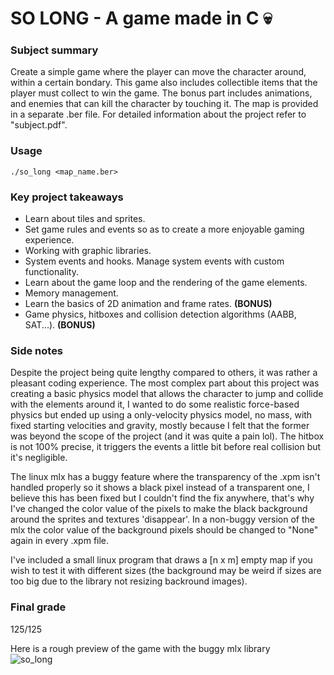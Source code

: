 # SO LONG - A game made in C 💀

<h3>Subject summary</h3>
<p>Create a simple game where the player can move the character around, within a certain bondary. This game also includes collectible items that the player must collect to win the game.
The bonus part includes animations, and enemies that can kill the character by touching it. The map is provided in a separate .ber file. For detailed information about the project refer to "subject.pdf".</p>  

### Usage  
```  
./so_long <map_name.ber>
```  
<h3>Key project takeaways</h3>

- Learn about tiles and sprites.  
- Set game rules and events so as to create a more enjoyable gaming experience.  
- Working with graphic libraries.  
- System events and hooks. Manage system events with custom functionality.  
- Learn about the game loop and the rendering of the game elements.  
- Memory management.
- Learn the basics of 2D animation and frame rates. **(BONUS)**
- Game physics, hitboxes and collision detection algorithms (AABB, SAT...). **(BONUS)**

### Side notes
Despite the project being quite lengthy compared to others, it was rather a pleasant coding experience. The most complex part about this project was creating a basic physics model that allows the character to jump and collide with the elements around it, I wanted to do some realistic force-based physics but ended up using a only-velocity physics model, no mass, with fixed starting velocities and gravity, mostly because I felt that the former was beyond the scope of the project (and it was quite a pain lol). The hitbox is not 100% precise, it triggers the events a little bit before real collision but it's negligible.  

The linux mlx has a buggy feature where the transparency of the .xpm isn't handled properly so it shows a black pixel instead of a transparent one, I believe this has been fixed but I couldn't find the fix anywhere, that's why I've changed the color value of the pixels to make the black background around the sprites and textures 'disappear'. In a non-buggy version of the mlx the color value of the background pixels should be changed to "None" again in every .xpm file.

I've included a small linux program that draws a [n x m] empty map if you wish to test it with different sizes (the background may be weird if sizes are too big due to the library not resizing backround images).
### Final grade
125/125  

Here is a rough preview of the game with the buggy mlx library  
![so_long](https://github.com/user-attachments/assets/738f3c62-cb0e-4334-846f-b411ed70c1ba)



